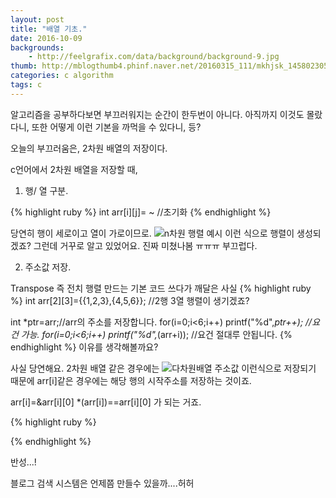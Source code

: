 ```yaml
---
layout: post
title: "배열 기초."
date: 2016-10-09
backgrounds:
    - http://feelgrafix.com/data/background/background-9.jpg
thumb: http://mblogthumb4.phinf.naver.net/20160315_111/mkhjsk_1458023052522xOxyW_GIF/015.gif?type=w2
categories: c algorithm
tags: c
---
```


알고리즘을 공부하다보면 부끄러워지는 순간이 한두번이 아니다. 아직까지 이것도 몰랐다니, 또한 어떻게 이런 기본을 까먹을 수 있다니, 등?

오늘의 부끄러움은, 2차원 배열의 저장이다.

c언어에서 2차원 배열을 저장할 때,

1. 행/ 열 구분.

{% highlight ruby %}
int arr[i][j]= ~ //초기화
{% endhighlight %}

당연히 행이 세로이고 열이 가로이므로.
![n차원 행렬 예시](https://s3.ap-northeast-2.amazonaws.com/matilda38.github.io/screen1.png)
이런 식으로 행렬이 생성되겠죠? 그런데 거꾸로 알고 있었어요. 진짜 미쳤나봄 ㅠㅠㅠ 부끄럽다.

2. 주소값 저장.

Transpose 즉 전치 행렬 만드는 기본 코드 쓰다가 깨달은 사실
{% highlight ruby %}
int arr[2][3]={{1,2,3},{4,5,6}}; //2행 3열 행렬이 생기겠죠?

int *ptr=arr;//arr의 주소를 저장합니다.
for(i=0;i<6;i++)
    printf("%d",*ptr++); //요건 가능.
for(i=0;i<6;i++)
    printf("%d",*(arr+i)); //요건 절대루 안됩니다.
{% endhighlight %}
이유를 생각해볼까요?

사실 당연해요. 2차원 배열 같은 경우에는
![다차원배열 주소값](https://s3.ap-northeast-2.amazonaws.com/matilda38.github.io/screen3.png)
이런식으로 저장되기 때문에 arr[i]같은 경우에는 해당 행의 시작주소를 저장하는 것이죠.

arr[i]=&arr[i][0]
*(arr[i])==arr[i][0]
가 되는 거죠.

{% highlight ruby %}

{% endhighlight %}


반성...!

블로그 검색 시스템은 언제쯤 만들수 있을까....허허
